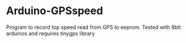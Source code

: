 # Arduino-GPSspeed
Program to record top speed read from GPS to eeprom. Tested with 8bit arduinos and requires tinygps library
